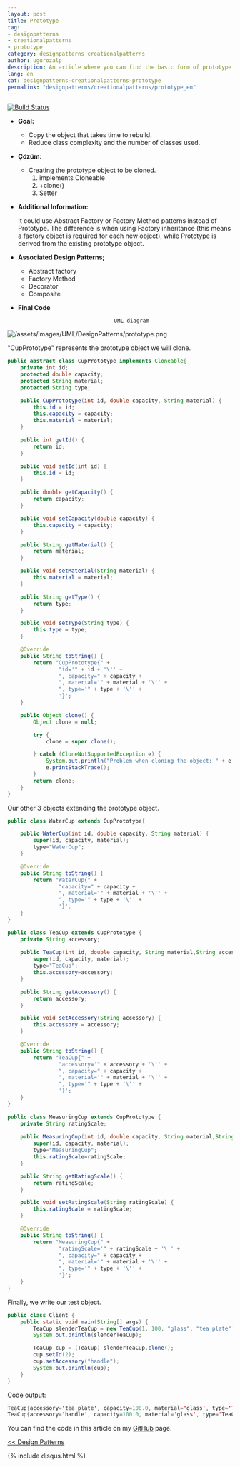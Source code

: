 ```yaml
---
layout: post
title: Prototype
tag:
- designpatterns
- creationalpatterns
- prototype
category: designpatterns creationalpatterns
author: ugurozalp
description: An article where you can find the basic form of prototype pattern
lang: en
cat: designpatterns-creationalpatterns-prototype
permalink: "designpatterns/creationalpatterns/prototype_en"
---
```

 [![Build Status](https://travis-ci.org/joemccann/dillinger.svg?branch=master)](https://travis-ci.org/joemccann/dillinger)
- **Goal:**
    - Copy the object that takes time to rebuild.
    - Reduce class complexity and the number of classes used.
- **Çözüm:**
    - Creating the prototype object to be cloned.
        1. implements Cloneable
        2. +clone()
        3. Setter
- **Additional Information:**

   It could use Abstract Factory or Factory Method patterns instead of Prototype. The difference is when using Factory inheritance (this means a factory object is required for each new object), while Prototype is derived from the existing prototype object.

- **Associated Design Patterns;**
    - Abstract factory
    - Factory Method
    - Decorator
    - Composite

- **Final Code**

                                    UML diagram

![/assets/images/UML/DesignPatterns/prototype.png](/assets/images/UML/DesignPatterns/prototype.png)

"CupPrototype" represents the prototype object we will clone.

```java
public abstract class CupPrototype implements Cloneable{
    private int id;
    protected double capacity;
    protected String material;
    protected String type;

    public CupPrototype(int id, double capacity, String material) {
        this.id = id;
        this.capacity = capacity;
        this.material = material;
    }

    public int getId() {
        return id;
    }

    public void setId(int id) {
        this.id = id;
    }

    public double getCapacity() {
        return capacity;
    }

    public void setCapacity(double capacity) {
        this.capacity = capacity;
    }

    public String getMaterial() {
        return material;
    }

    public void setMaterial(String material) {
        this.material = material;
    }

    public String getType() {
        return type;
    }

    public void setType(String type) {
        this.type = type;
    }

    @Override
    public String toString() {
        return "CupPrototype{" +
                "id='" + id + '\'' +
                ", capacity=" + capacity +
                ", material='" + material + '\'' +
                ", type='" + type + '\'' +
                '}';
    }

    public Object clone() {
        Object clone = null;

        try {
            clone = super.clone();

        } catch (CloneNotSupportedException e) {
            System.out.println("Problem when cloning the object: " + e.getMessage());
            e.printStackTrace();
        }
        return clone;
    }
}
```

Our other 3 objects extending the prototype object.

```java
public class WaterCup extends CupPrototype{

    public WaterCup(int id, double capacity, String material) {
        super(id, capacity, material);
        type="WaterCup";
    }

    @Override
    public String toString() {
        return "WaterCup{" +
                "capacity=" + capacity +
                ", material='" + material + '\'' +
                ", type='" + type + '\'' +
                '}';
    }
}
```

```java
public class TeaCup extends CupPrototype {
    private String accessory;
    
    public TeaCup(int id, double capacity, String material,String accessory) {
        super(id, capacity, material);
        type="TeaCup";
        this.accessory=accessory;
    }

    public String getAccessory() {
        return accessory;
    }

    public void setAccessory(String accessory) {
        this.accessory = accessory;
    }

    @Override
    public String toString() {
        return "TeaCup{" +
                "accessory='" + accessory + '\'' +
                ", capacity=" + capacity +
                ", material='" + material + '\'' +
                ", type='" + type + '\'' +
                '}';
    }
}
```

```java
public class MeasuringCup extends CupPrototype {
    private String ratingScale;
    
    public MeasuringCup(int id, double capacity, String material,String ratingScale) {
        super(id, capacity, material);
        type="MeasuringCup";
        this.ratingScale=ratingScale;
    }

    public String getRatingScale() {
        return ratingScale;
    }

    public void setRatingScale(String ratingScale) {
        this.ratingScale = ratingScale;
    }

    @Override
    public String toString() {
        return "MeasuringCup{" +
                "ratingScale='" + ratingScale + '\'' +
                ", capacity=" + capacity +
                ", material='" + material + '\'' +
                ", type='" + type + '\'' +
                '}';
    }
}
```

Finally, we write our test object.

```java
public class Client {
    public static void main(String[] args) {
        TeaCup slenderTeaCup = new TeaCup(1, 100, "glass", "tea plate");
        System.out.println(slenderTeaCup);

        TeaCup cup = (TeaCup) slenderTeaCup.clone();
        cup.setId(2);
        cup.setAccessory("handle");
        System.out.println(cup);
    }
}
```

Code output:

```java
TeaCup{accessory='tea plate', capacity=100.0, material='glass', type='TeaCup'}
TeaCup{accessory='handle', capacity=100.0, material='glass', type='TeaCup'}
```
 You can find the code in this article on my [GitHub](https://github.com/ugurozalp/DesignPatterns/tree/master/src/com/ugurozalp/designpatterns/creational/prototype) page.

[<< Design Patterns](/designpatterns_en/)

{% include disqus.html %}
